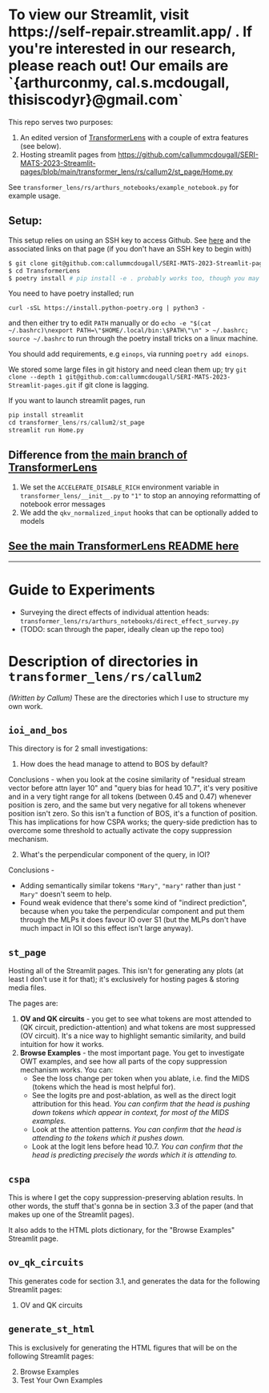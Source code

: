 <h1>To view our Streamlit, visit https://self-repair.streamlit.app/ . If you're interested in our research, please reach out! Our emails are `{arthurconmy, cal.s.mcdougall, thisiscodyr}@gmail.com` </h1>

This repo serves two purposes: 

1) An edited version of [TransformerLens](https://github.com/neelnanda-io/TransformerLens) with a couple of extra features (see below).
2) Hosting streamlit pages from https://github.com/callummcdougall/SERI-MATS-2023-Streamlit-pages/blob/main/transformer_lens/rs/callum2/st_page/Home.py

See `transformer_lens/rs/arthurs_notebooks/example_notebook.py` for example usage.

## Setup:

This setup relies on using an SSH key to access Github. See [here](https://docs.github.com/en/authentication/connecting-to-github-with-ssh/adding-a-new-ssh-key-to-your-github-account) and the associated links on that page (if you don't have an SSH key to begin with)

```bash
$ git clone git@github.com:callummcdougall/SERI-MATS-2023-Streamlit-pages.git
$ cd TransformerLens
$ poetry install # pip install -e . probably works too, though you may need also install some other requirements manually (let Arthur know how this goes)
```

You need to have poetry installed; run 

```
curl -sSL https://install.python-poetry.org | python3 -
```

and then either try to edit `PATH` manually or do `echo -e "$(cat ~/.bashrc)\nexport PATH=\"$HOME/.local/bin:\$PATH\"\n" > ~/.bashrc; source ~/.bashrc` to run through the poetry install tricks on a linux machine.

You should add requirements, e.g `einops`, via running `poetry add einops`.

We stored some large files in git history and need clean them up; try `git clone --depth 1 git@github.com:callummcdougall/SERI-MATS-2023-Streamlit-pages.git` if git clone is lagging.

If you want to launch streamlit pages, run 

```python
pip install streamlit
cd transformer_lens/rs/callum2/st_page
streamlit run Home.py
```

## Difference from [the main branch of TransformerLens](https://github.com/neelnanda-io/TransformerLens)

1. We set the `ACCELERATE_DISABLE_RICH` environment variable in `transformer_lens/__init__.py` to `"1"` to stop an annoying reformatting of notebook error messages
2. We add the `qkv_normalized_input` hooks that can be optionally added to models

## [See the main TransformerLens README here](https://github.com/neelnanda-io/TransformerLens)

---

# Guide to Experiments

* Surveying the direct effects of individual attention heads: `transformer_lens/rs/arthurs_notebooks/direct_effect_survey.py`
* (TODO: scan through the paper, ideally clean up the repo too)

# Description of directories in `transformer_lens/rs/callum2`

*(Written by Callum)* These are the directories which I use to structure my own work.

## `ioi_and_bos`

This directory is for 2 small investigations:

1. How does the head manage to attend to BOS by default?

Conclusions - when you look at the cosine similarity of "residual stream vector before attn layer 10" and "query bias for head 10.7", it's very positive and in a very tight range for all tokens (between 0.45 and 0.47) whenever position is zero, and the same but very negative for all tokens whenever position isn't zero. So this isn't a function of BOS, it's a function of position. This has implications for how CSPA works; the query-side prediction has to overcome some threshold to actually activate the copy suppression mechanism.

2. What's the perpendicular component of the query, in IOI?

Conclusions - 

* Adding semantically similar tokens `"Mary"`, `"mary"` rather than just `" Mary"` doesn't seem to help.
* Found weak evidence that there's some kind of "indirect prediction", because when you take the perpendicular component and put them through the MLPs it does favour IO over S1 (but the MLPs don't have much impact in IOI so this effect isn't large anyway).

## `st_page`

Hosting all of the Streamlit pages. This isn't for generating any plots (at least I don't use it for that); it's exclusively for hosting pages & storing media files.

The pages are:

1. **OV and QK circuits** - you get to see what tokens are most attended to (QK circuit, prediction-attention) and what tokens are most suppressed (OV circuit). It's a nice way to highlight semantic similarity, and build intuition for how it works.
2. **Browse Examples** - the most important page. You get to investigate OWT examples, and see how all parts of the copy suppression mechanism works. You can:
    * See the loss change per token when you ablate, i.e. find the MIDS (tokens which the head is most helpful for).
    * See the logits pre and post-ablation, as well as the direct logit attribution for this head. *You can confirm that the head is pushing down tokens which appear in context, for most of the MIDS examples.*
    * Look at the attention patterns. *You can confirm that the head is attending to the tokens which it pushes down.*
    * Look at the logit lens before head 10.7. *You can confirm that the head is predicting precisely the words which it is attending to.*

## `cspa`

This is where I get the copy suppression-preserving ablation results. In other words, the stuff that's gonna be in section 3.3 of the paper (and that makes up one of the Streamlit pages).

It also adds to the HTML plots dictionary, for the "Browse Examples" Streamlit page.

## `ov_qk_circuits` 

This generates code for section 3.1, and generates the data for the following Streamlit pages:

1. OV and QK circuits

## `generate_st_html`

This is exclusively for generating the HTML figures that will be on the following Streamlit pages:

2. Browse Examples
3. Test Your Own Examples
